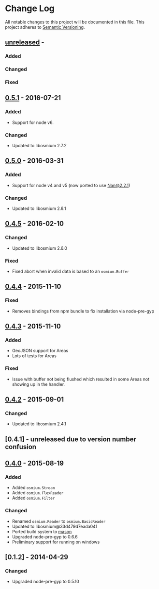 
# Change Log

All notable changes to this project will be documented in this file.
This project adheres to [Semantic Versioning](http://semver.org/).

## [unreleased] -

### Added

### Changed

### Fixed


## [0.5.1] - 2016-07-21

### Added

- Support for node v6.

### Changed

- Updated to libosmium 2.7.2


## [0.5.0] - 2016-03-31

### Added

- Support for node v4 and v5 (now ported to use Nan@2.2.1)

### Changed

- Updated to libosmium 2.6.1


## [0.4.5] - 2016-02-10

### Changed

- Updated to libosmium 2.6.0

### Fixed

- Fixed abort when invalid data is based to an `osmium.Buffer`

## [0.4.4] - 2015-11-10

### Fixed

- Removes bindings from npm bundle to fix installation via node-pre-gyp


## [0.4.3] - 2015-11-10

### Added

- GeoJSON support for Areas
- Lots of tests for Areas

### Fixed

- Issue with buffer not being flushed which resulted in some Areas
  not showing up in the handler.


## [0.4.2] - 2015-09-01

### Changed

- Updated to libosmium 2.4.1


## [0.4.1] - unreleased due to version number confusion

## [0.4.0] - 2015-08-19

### Added

- Added `osmium.Stream`
- Added `osmium.FlexReader`
- Added `osmium.Filter`

### Changed

- Renamed `osmium.Reader` to `osmium.BasicReader`
- Updated to libosmium@33d479d7eada041
- Ported build system to [mason](https://github.com/mapbox/mason)
- Upgraded node-pre-gyp to 0.6.6
- Preliminary support for running on windows


## [0.1.2] - 2014-04-29

### Changed

- Upgraded node-pre-gyp to 0.5.10

[unreleased]: https://github.com/osmcode/libosmium/compare/v0.4.4...HEAD
[0.5.1]: https://github.com/osmcode/libosmium/compare/v0.5.0...v0.5.1
[0.5.0]: https://github.com/osmcode/libosmium/compare/v0.4.5...v0.5.0
[0.4.5]: https://github.com/osmcode/libosmium/compare/v0.4.4...v0.4.5
[0.4.4]: https://github.com/osmcode/libosmium/compare/v0.4.3...v0.4.4
[0.4.3]: https://github.com/osmcode/libosmium/compare/v0.4.2...v0.4.3
[0.4.2]: https://github.com/osmcode/libosmium/compare/v0.4.0...v0.4.2
[0.4.0]: https://github.com/osmcode/libosmium/compare/v0.1.2...v0.4.0

